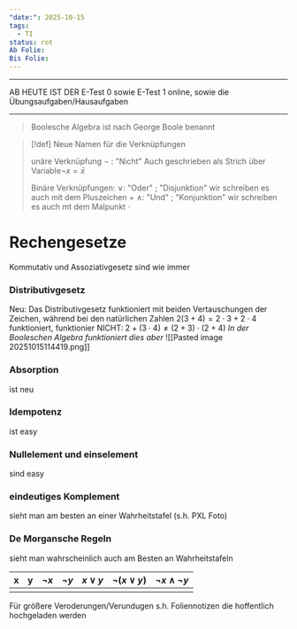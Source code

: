 ```yaml
---
"date:": 2025-10-15
tags:
  - TI
status: rot
Ab Folie:
Bis Folie:
---
```


---

AB HEUTE IST DER E-Test 0 sowie E-Test 1 online, sowie die Übungsaufgaben/Hausaufgaben

---

> Boolesche Algebra ist nach George Boole benannt

>[!def] Neue Namen für die Verknüpfungen
> 
> unäre Verknüpfung $\neg$ : "Nicht" 
> Auch geschrieben als Strich über Variable$\neg x=\bar{x}$
> 
> Binäre Verknüpfungen: 
> 	$\vee$: "Oder" ; "Disjunktion"   wir schreiben es auch mit dem Pluszeichen $+$
> 	$\wedge$: "Und" ; "Konjunktion"  wir schreiben es auch mt dem Malpunkt $\cdot$


# Rechengesetze

Kommutativ und Assoziativgesetz sind wie immer

### Distributivgesetz
Neu:
	Das Distributivgesetz funktioniert mit beiden Vertauschungen der Zeichen, während bei den natürlichen Zahlen $2(3+4)=2\cdot 3+2\cdot 4$ funktioniert, funktionier NICHT: $2+(3\cdot 4) \neq (2+3)\cdot(2+4)$ 
	*In der Booleschen Algebra funktioniert dies aber*
	![[Pasted image 20251015114419.png]]
	

### Absorption
ist neu

### Idempotenz
ist easy

### Nullelement und einselement
sind easy

### eindeutiges Komplement
sieht man am besten an einer Wahrheitstafel
(s.h. PXL Foto)


### De Morgansche Regeln
sieht man wahrscheinlich auch am Besten an Wahrheitstafeln

| x   | y   | $\neg x$ | $\neg y$ | $x\vee y$ | $\neg(x\vee y)$ | $\neg x\wedge \neg y$ |
| --- | --- | -------- | -------- | --------- | --------------- | --------------------- |
|     |     |          |          |           |                 |                       |

Für größere Veroderungen/Verundugen s.h. Foliennotizen die hoffentlich hochgeladen werden


